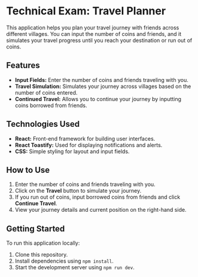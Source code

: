 # Technical Exam: Travel Planner

This application helps you plan your travel journey with friends across different villages. You can input the number of coins and friends, and it simulates your travel progress until you reach your destination or run out of coins.

## Features

- **Input Fields:**
  Enter the number of coins and friends traveling with you.
- **Travel Simulation:**
  Simulates your journey across villages based on the number of coins entered.
- **Continued Travel:**
  Allows you to continue your journey by inputting coins borrowed from friends.

## Technologies Used

- **React:** Front-end framework for building user interfaces.
- **React Toastify:** Used for displaying notifications and alerts.
- **CSS:** Simple styling for layout and input fields.

## How to Use

1. Enter the number of coins and friends traveling with you.
2. Click on the **Travel** button to simulate your journey.
3. If you run out of coins, input borrowed coins from friends and click **Continue Travel**.
4. View your journey details and current position on the right-hand side.

## Getting Started

To run this application locally:

1. Clone this repository.
2. Install dependencies using `npm install`.
3. Start the development server using `npm run dev`.
